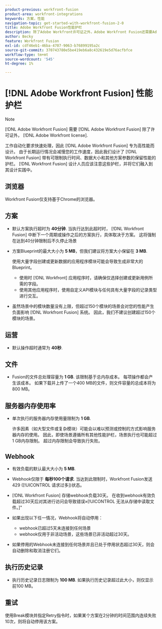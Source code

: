 ```yaml
---
product-previous: workfront-fusion
product-area: workfront-integrations
keywords: 方案，性能
navigation-topic: get-started-with-workfront-fusion-2-0
title: Adobe Workfront Fusion性能护栏
description: 除了Adobe Workfront许可证之外，Adobe Workfront Fusion还需要Adobe Workfront Fusion许可证。
author: Becky
feature: Workfront Fusion
exl-id: cdf46eb1-46ba-4707-9063-b76899195a2c
source-git-commit: 370743780e5be419eb6a8c432619e5d76acfbfce
workflow-type: tm+mt
source-wordcount: '545'
ht-degree: 1%

---
```


# [!DNL Adobe Workfront Fusion] 性能护栏

>[!NOTE]
>
>[!DNL Adobe Workfront Fusion] 需要 [!DNL Adobe Workfront Fusion] 除了许可证外， [!DNL Adobe Workfront license].

工作自动化要求快速处理，因此 [!DNL Adobe Workfront Fusion] 专为高性能而设计。 由于长期运行情况会减慢您的工作速度，因此我们设计了 [!DNL Workfront Fusion] 带有可限制执行时间、数据大小和其他方案参数的保留性能的护栏。 [!DNL Workfront Fusion] 设计人员应该注意这些护栏，并将它们融入到其设计实践中。

## 浏览器

Workfront Fusion仅支持基于Chrome的浏览器。

## 方案

* 默认方案执行超时为 **40分钟**. 当执行达到此超时时， [!DNL Workfront Fusion] 中断下一个周期或操作之后的方案执行，具体取决于方案。 这将强制在达到40分钟限制后不久停止场景
* 方案Blueprint的最大大小为 **5 MB**，但我们建议将方案大小保留在 **3 MB**.

  使用大量字段创建或更新数据的应用程序模块可能会导致生成非常大的Blueprint。

   * 使用时 [!DNL Workfront] 应用程序时，请确保仅选择创建或更新用例所需的字段。
   * 使用其他应用程序时，使用自定义API模块与任何具有大量字段的记录类型进行交互。

* 虽然场景中的模块数量没有上限，但超过150个模块的场景会对您的性能产生负面影响 [!DNL Workfront Fusion] 系统。 因此，我们不建议创建超过150个模块的场景。

## 运营

* 默认操作超时通常为 **40秒**.

<!--
* The operation timeout for calls to Adobe Workfront is **120 seconds**.
-->

## 文件

* Fusion的文件总处理容量为 **1 GB**. 该限制基于总内存成本。 每项操作都会产生该成本。 如果下载并上传了一个400 MB的文件，则文件容量的总成本将为800 MB。

## 服务器内存使用率

* 单次执行的服务器内存使用量限制为 **1 GB**.

  许多因素（如大型文件或复杂模块）可能会以难以预测或控制的方式影响服务器内存的使用。 因此，即使场景遵循所有其他性能护栏，场景执行也可能超过1 GB内存限制。 超过内存限制会导致执行失败。

## Webhook

* 有效负载的默认最大大小为 **5 MB**.
* Webhook仅限于 **每秒100个请求**. 当达到此限制时，Workfront Fusion发送429 ([!UICONTROL 请求过多])状态。
* [!DNL Workfront Fusion] 存储webhook负载30天。 在收到webhook有效负载超过30天后对其进行访问会导致错误»[!UICONTROL 无法从存储中读取文件。]&quot;
* 如果出现以下任一情况，Webhook将自动停用：

   * webhook已超过5天未连接到任何场景
   * webhook仅用于非活动场景，这些场景已非活动超过30天。

* 如果停用的Webhook未连接到任何场景并且已处于停用状态超过30天，则会自动删除和取消注册它们。

## 执行历史记录

* 执行历史记录日志限制为 **100 MB**. 如果执行历史记录超过此大小，则仅显示前100 MB。

## 重试

使用Break模块并指定Retry指令时，如果某个方案在2分钟的时间范围内连续失败10次，则将自动停用该方案。
